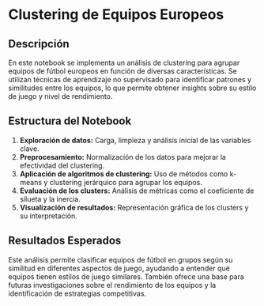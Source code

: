 # Clustering de Equipos Europeos

## Descripción

En este notebook se implementa un análisis de clustering para agrupar equipos de fútbol europeos en función de diversas características. Se utilizan técnicas de aprendizaje no supervisado para identificar patrones y similitudes entre los equipos, lo que permite obtener insights sobre su estilo de juego y nivel de rendimiento.

## Estructura del Notebook

1. **Exploración de datos:** Carga, limpieza y análisis inicial de las variables clave.
2. **Preprocesamiento:** Normalización de los datos para mejorar la efectividad del clustering.
3. **Aplicación de algoritmos de clustering:** Uso de métodos como k-means y clustering jerárquico para agrupar los equipos.
4. **Evaluación de los clusters:** Análisis de métricas como el coeficiente de silueta y la inercia.
5. **Visualización de resultados:** Representación gráfica de los clusters y su interpretación.

## Resultados Esperados

Este análisis permite clasificar equipos de fútbol en grupos según su similitud en diferentes aspectos de juego, ayudando a entender qué equipos tienen estilos de juego similares. También ofrece una base para futuras investigaciones sobre el rendimiento de los equipos y la identificación de estrategias competitivas.
